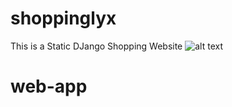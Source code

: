 # shoppinglyx
This is a Static DJango Shopping Website 
![alt text](https://github.com/geekyshow1/shoppinglyx/blob/main/Screenshots/Home.jpeg)
# web-app
